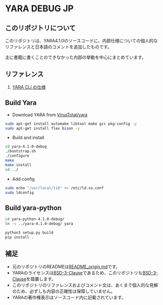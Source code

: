 # YARA DEBUG JP

## このリポジトリについて

このリポジトリは、YARA4.1.0のソースコードに、内部仕様についての個人的なリファレンスと日本語のコメントを追加したものです。

主に書籍に書くことのできなかった内部の挙動を中心にまとめています。

## リファレンス

1. [YARA CLI の仕様](Reference/yaracli.md)

## Build Yara

- Download YARA from [VirusTotal/yara](https://github.com/VirusTotal/yara/releases)

```bash
sudo apt-get install automake libtool make gcc pkg-config -y
sudo apt-get install flex bison -y
```

- Build and install

``` bash
cd yara-4.1.0-debug
./bootstrap.sh
./configure
make
make install
cd ../
```

- Add config

``` bash
sudo echo "/usr/local/lib" >> /etc/ld.so.conf
sudo ldconfig 
```

## Build yara-python

``` bash
cd yara-python-4.1.0-debug/
ln -s ../yara-4.1.0-debug/ yara
```

``` bash
python3 setup.py build
pip install .
```

## 補足

- 元のリポジトリのREADMEは[README_origin.md](README_origin.md)です。
- YARAのライセンスは[BSD-3-Clause](https://opensource.org/licenses/BSD-3-Clause)であるため、このリポジトリも[BSD-3-Clause](https://opensource.org/licenses/BSD-3-Clause)を踏襲します。
- このリポジトリのリファレンスおよびコメント文は、あくまで個人的な見解のため、必ずしも内容の正確性は保障していません。
- YARAの著作権表示はソースコード内に記載されています。